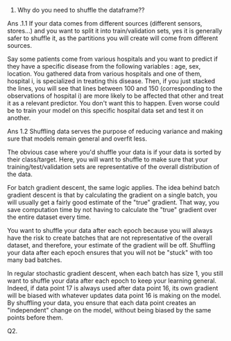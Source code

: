 1. Why do you need to shuffle the dataframe??

Ans .1.1  If your data comes from different sources (different sensors, stores...) and you want to split it into train/validation sets, yes it is generally safer to shuffle it, as the partitions you will create will come from different sources.

Say some patients come from various hospitals and you want to predict if they have a specific disease from the following variables : age, sex, location. You gathered data from various hospitals and one of them, hospital i, is specialized in treating this disease. Then, if you just stacked the lines, you will see that lines between 100 and 150 (corresponding to the observations of hospital i) are more likely to be affected that other and treat it as a relevant predictor. You don't want this to happen. Even worse could be to train your model on this specific hospital data set and test it on another.

Ans 1.2 Shuffling data serves the purpose of reducing variance and making sure that models remain general and overfit less.

The obvious case where you'd shuffle your data is if your data is sorted by their class/target. Here, you will want to shuffle to make sure that your training/test/validation sets are representative of the overall distribution of the data.

For batch gradient descent, the same logic applies. The idea behind batch gradient descent is that by calculating the gradient on a single batch, you will usually get a fairly good estimate of the "true" gradient. That way, you save computation time by not having to calculate the "true" gradient over the entire dataset every time.

You want to shuffle your data after each epoch because you will always have the risk to create batches that are not representative of the overall dataset, and therefore, your estimate of the gradient will be off. Shuffling your data after each epoch ensures that you will not be "stuck" with too many bad batches.

In regular stochastic gradient descent, when each batch has size 1, you still want to shuffle your data after each epoch to keep your learning general. Indeed, if data point 17 is always used after data point 16, its own gradient will be biased with whatever updates data point 16 is making on the model. By shuffling your data, you ensure that each data point creates an "independent" change on the model, without being biased by the same points before them.


Q2.
